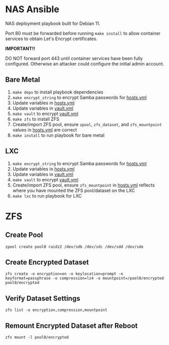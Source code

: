 # NAS Ansible
NAS deployment playbook built for Debian 11.

Port 80 must be forwarded before running `make install` to allow container services to obtain Let's Encrypt certificates.

**IMPORTANT!!**

DO NOT forward port 443 until container services have been fully configured. Otherwise an attacker could configure the initial admin account.

## Bare Metal
1. `make deps` to install playbook dependencies
2. `make encrypt_string` to encrypt Samba passwords for [hosts.yml](hosts.yml)
3. Update variables in [hosts.yml](hosts.yml)
4. Update variables in [vault.yml](vault.yml)
5. `make vault` to encrypt [vault.yml](vault.yml)
6. `make zfs` to install ZFS
7. Create/import ZFS pool, ensure `zpool`, `zfs_dataset`, and `zfs_mountpoint` values in [hosts.yml](hosts.yml) are correct
8. `make install` to run playbook for bare metal

## LXC
1. `make encrypt_string` to encrypt Samba passwords for [hosts.yml](hosts.yml)
3. Update variables in [hosts.yml](hosts.yml)
4. Update variables in [vault.yml](vault.yml)
5. `make vault` to encrypt [vault.yml](vault.yml)
7. Create/import ZFS pool, ensure `zfs_mountpoint` in [hosts.yml](hosts.yml) reflects where you have mounted the ZFS pool/dataset on the LXC
8. `make lxc` to run playbook for LXC

# ZFS
## Create Pool 
```
zpool create pool0 raidz2 /dev/sdb /dev/sdc /dev/sdd /dev/sde
```

## Create Encrypted Dataset
```
zfs create -o encryption=on -o keylocation=prompt -o keyformat=passphrase -o compression=lz4 -o mountpoint=/pool0/encrypted pool0/encrypted
```

## Verify Dataset Settings
```
zfs list -o encryption,compression,mountpoint
```

## Remount Encrypted Dataset after Reboot
```
zfs mount -l pool0/encrypted
```

